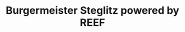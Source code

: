 ---
title: "Burgermeister Steglitz powered by REEF"
url: /berlin/burgermeister-steglitz-powered-by-reef/
shop: Außenstelle
---